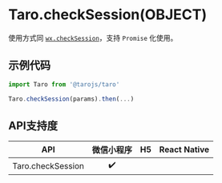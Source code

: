 # Taro.checkSession(OBJECT)

使用方式同 [`wx.checkSession`](https://developers.weixin.qq.com/miniprogram/dev/api/wx.checkSession.html)，支持 `Promise` 化使用。

## 示例代码

```jsx
import Taro from '@tarojs/taro'

Taro.checkSession(params).then(...)
```

## API支持度

|        API        | 微信小程序 |  H5  | React Native |
| :---------------: | :--------: | :--: | :----------: |
| Taro.checkSession |     ✔️      |      |              |